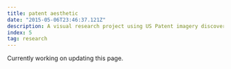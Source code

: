 ```yaml
---
title: patent aesthetic
date: "2015-05-06T23:46:37.121Z"
description: A visual research project using US Patent imagery discovered by searching for the keywords "internet" and "interface".
index: 5
tag: research
---
```


Currently working on updating this page.
